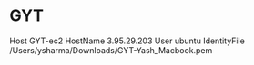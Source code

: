 # GYT
Host GYT-ec2
  HostName 3.95.29.203
  User ubuntu
  IdentityFile /Users/ysharma/Downloads/GYT-Yash_Macbook.pem